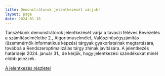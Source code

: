 ```yaml
---
title: Demonstrátorok jelentkezését várjuk!
layout: page 
date: 2024-01-16
---
```


Tanszékünk demonstrátorok jelentkezését várja a tavaszi féléves Bevezetés a számításelméletbe 2., Algoritmuselmélet, Valószínűségszámítás (üzemmérnök informatikus képzés) tárgyak gyakorlatainak megtartására, továbbá a Rendszeroptimalizálás tárgy zhinak javítására. A jelentkezés határideje 2024. január 31., de kérjük, hogy jelentkezési szándékukat minél előbb jelezzék.


[A jelentkezés részletei](../Demo_palyazat_2024_tavasz.pdf)

